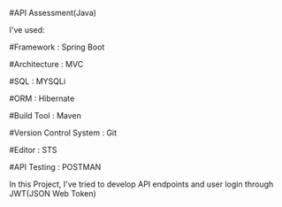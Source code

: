 #API Assessment(Java)

I've used:

#Framework : Spring Boot

#Architecture : MVC

#SQL : MYSQLi

#ORM : Hibernate

#Build Tool : Maven

#Version Control System : Git

#Editor : STS

#API Testing : POSTMAN

In this Project, I've tried to develop API endpoints and user login through JWT(JSON Web Token)


